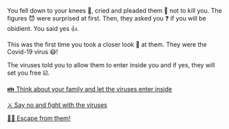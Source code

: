 You fell down to your knees 🧎, cried and pleaded them 🙏 not to kill you. The figures 😈 were surprised at first. Then, they asked you ❓ if you will be obidient. You said yes 👍.

This was the first time you took a closer look 🧐 at them. They were the Covid-19 virus 😷!

The viruses told you to allow them to enter inside you and if yes, they will set you free ☑️.

[👪 Think about your family and let the viruses enter inside](../WIP.md)

[⚔️ Say no and fight with the viruses](../WIP.md)

[🏃‍♂️ Escape from them!](../WIP.md)